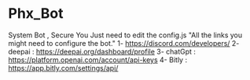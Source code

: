 # Phx_Bot
 System Bot , Secure 
 You Just need to edit the config.js
 "All the links you might need to configure the bot."
 1- https://discord.com/developers/ 
 2- deepai : https://deepai.org/dashboard/profile
 3- chatGpt : https://platform.openai.com/account/api-keys
 4-  Bitly : https://app.bitly.com/settings/api/
